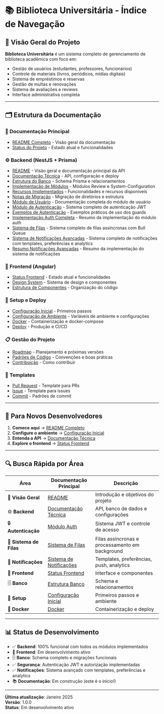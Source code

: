# 📚 Biblioteca Universitária - Índice de Navegação

## 🎯 Visão Geral do Projeto

**Biblioteca Universitária** é um sistema completo de gerenciamento de biblioteca acadêmica com foco em:

- Gestão de usuários (estudantes, professores, funcionários)
- Controle de materiais (livros, periódicos, mídias digitais)
- Sistema de empréstimos e reservas
- Gestão de multas e renovações
- Sistema de avaliações e reviews
- Interface administrativa completa

---

## 🗂️ Estrutura da Documentação

### 📖 **Documentação Principal**
- [README Completo](./README.md) - Visão geral da documentação
- [Status do Projeto](./PROJECT_STATUS.md) - Estado atual e funcionalidades

### ⚙️ **Backend (NestJS + Prisma)**
- [README](./backend/README.md) - Visão geral e documentação principal da API
- [Documentação Técnica](./backend/DOCUMENTACAO_TECNICA.md) - API, configuração e deploy
- [Estrutura do Banco](./backend/ESTRUTURA_BANCO.md) - Schema Prisma e relacionamentos
- [Implementação de Módulos](./backend/IMPLEMENTACAO_MODULOS.md) - Módulos Review e System-Configuration
- [Recursos Implementados](./backend/RECURSOS_IMPLEMENTADOS.md) - Funcionalidades e recursos disponíveis
- [Notas de Migração](./backend/NOTAS_MIGRACAO.md) - Migração de diretórios e estrutura
- [Módulo de Usuário](./backend/MODULO_USUARIO.md) - Documentação completa do módulo de usuário
- [Módulo de Autenticação](./backend/MODULO_AUTH.md) - Sistema completo de autenticação JWT
- [Exemplos de Autenticação](./backend/EXEMPLOS_AUTH.md) - Exemplos práticos de uso dos guards
- [Implementação Auth Completa](./backend/IMPLEMENTACAO_AUTH_COMPLETA.md) - Resumo da implementação do módulo auth
- [Sistema de Filas](./backend/SISTEMA_FILAS.md) - Sistema completo de filas assíncronas com Bull Queue
- [Sistema de Notificações Avançadas](./backend/SISTEMA_NOTIFICACOES_AVANCADAS.md) - Sistema completo de notificações com templates, preferências e analytics
- [Resumo Notificações Avançadas](./backend/RESUMO_NOTIFICACOES_AVANCADAS.md) - Resumo da implementação do sistema de notificações

### 🎨 **Frontend (Angular)**
- [Status Frontend](./frontend/STATUS_FRONTEND.md) - Estado atual e funcionalidades
- [Design System](./design/DESIGN_SYSTEM.md) - Sistema de design e componentes
- [Estrutura de Componentes](./frontend/ESTRUTURA_COMPONENTES.md) - Organização do código

### 🚀 **Setup e Deploy**
- [Configuração Inicial](./setup/CONFIGURACAO_INICIAL.md) - Primeiros passos
- [Configuração de Ambiente](./setup/CONFIGURACAO_AMBIENTE.md) - Variáveis de ambiente e configurações
- [Docker](./setup/DOCKER.md) - Containerização e docker-compose
- [Deploy](./setup/DEPLOY.md) - Produção e CI/CD

### 📋 **Gestão do Projeto**
- [Roadmap](./project-management/ROADMAP.md) - Planejamento e próximas versões
- [Padrões de Código](./project-management/PADROES_CODIGO.md) - Convenções e boas práticas
- [Contribuição](./project-management/CONTRIBUICAO.md) - Como contribuir

### 📝 **Templates**
- [Pull Request](./templates/PULL_REQUEST_TEMPLATE.md) - Template para PRs
- [Issue](./templates/ISSUE_TEMPLATE.md) - Template para issues
- [Commit](./templates/COMMIT_TEMPLATE.md) - Padrões de commit

---

## 🚀 **Para Novos Desenvolvedores**

1. **Comece aqui** → [README Completo](./README.md)
2. **Configure o ambiente** → [Configuração Inicial](./setup/CONFIGURACAO_INICIAL.md)
3. **Entenda a API** → [Documentação Técnica](./backend/DOCUMENTACAO_TECNICA.md)
4. **Explore o frontend** → [Status Frontend](./frontend/STATUS_FRONTEND.md)

---

## 🔍 **Busca Rápida por Área**

| Área | Documentação Principal | Descrição |
|------|----------------------|-----------|
| 🎯 **Visão Geral** | [README](./README.md) | Introdução e objetivos do projeto |
| ⚙️ **Backend** | [Documentação Técnica](./backend/DOCUMENTACAO_TECNICA.md) | API, banco de dados e configurações |
| 🔒 **Autenticação** | [Módulo Auth](./backend/MODULO_AUTH.md) | Sistema JWT e controle de acesso |
| 🚀 **Sistema de Filas** | [Sistema de Filas](./backend/SISTEMA_FILAS.md) | Filas assíncronas e processamento em background |
| 📢 **Notificações** | [Sistema de Notificações](./backend/SISTEMA_NOTIFICACOES_AVANCADAS.md) | Templates, preferências, push, analytics |
| 🎨 **Frontend** | [Status Frontend](./frontend/STATUS_FRONTEND.md) | Interface e componentes |
| 🗄️ **Banco** | [Estrutura Banco](./backend/ESTRUTURA_BANCO.md) | Schema e relacionamentos |
| 🚀 **Setup** | [Configuração Inicial](./setup/CONFIGURACAO_INICIAL.md) | Primeiros passos e ambiente |
| 🐳 **Docker** | [Docker](./setup/DOCKER.md) | Containerização e deploy |

---

## 📊 **Status de Desenvolvimento**

- ✅ **Backend**: 100% funcional com todos os módulos implementados
- 🚧 **Frontend**: Em desenvolvimento ativo
- 🗄️ **Banco**: Schema completo e migrações funcionais
- ✅ **Segurança**: Autenticação JWT e autorização implementadas
- ✅ **Notificações**: Sistema avançado com templates, preferências e analytics
- 📚 **Documentação**: Em construção (este é o início!)

---

**Última atualização**: Janeiro 2025  
**Versão**: 1.0.0  
**Status**: Em desenvolvimento ativo
